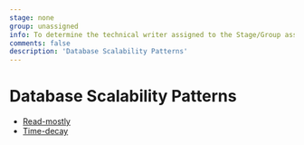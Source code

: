 ```yaml
---
stage: none
group: unassigned
info: To determine the technical writer assigned to the Stage/Group associated with this page, see https://about.gitlab.com/handbook/engineering/ux/technical-writing/#assignments
comments: false
description: 'Database Scalability Patterns'
---
```


# Database Scalability Patterns

- [Read-mostly](read-mostly.md)
- [Time-decay](time-decay.md)
